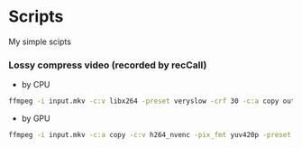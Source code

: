 # Scripts
My simple scipts

### Lossy compress video (recorded by recCall)
 - by CPU
```bash
ffmpeg -i input.mkv -c:v libx264 -preset veryslow -crf 30 -c:a copy output.mkv
```
 - by GPU
```bash
ffmpeg -i input.mkv -c:a copy -c:v h264_nvenc -pix_fmt yuv420p -preset slow -rc constqp -qp 30 output.mkv
```

